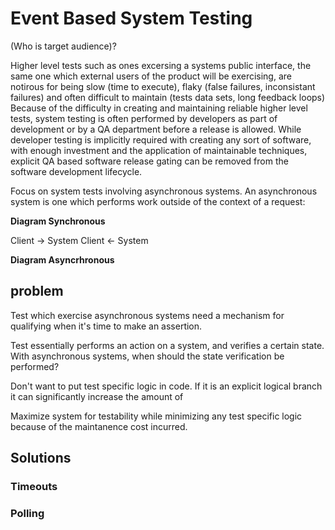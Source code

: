 # Event Based System Testing

(Who is target audience)?

Higher level tests such as ones excersing a systems public interface, the same one which external users of the product 
will be exercising, are notirous for being slow (time to execute), flaky (false failures, inconsistant failures) and 
often difficult to maintain (tests data sets, long feedback loops)  Because of the difficulty in creating and maintaining 
reliable higher level tests, system testing is often performed by developers as part of development or by a QA department
before a release is allowed. While developer testing is implicitly required with creating any sort of software, with enough
investment and the application of maintainable techniques, explicit QA based software release gating can be removed 
from the software development lifecycle.

Focus on system tests involving asynchronous systems.  An asynchronous system is one which performs work outside of 
the context of a request:

**Diagram Synchronous**

Client -> System
Client <- System


**Diagram Asyncrhronous**


## problem

Test which exercise asynchronous systems need a mechanism for qualifying when it's time to make an assertion.

Test essentially performs an action on a system, and verifies a certain state.  With asynchronous systems, when should
the state verification be performed?

Don't want to put test specific logic in code.  If it is an explicit logical branch it can significantly increase the
amount of 

Maximize system for testability while minimizing any test specific logic because of the maintanence cost incurred.


## Solutions

### Timeouts

### Polling

###

